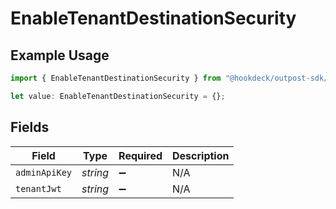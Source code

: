 # EnableTenantDestinationSecurity

## Example Usage

```typescript
import { EnableTenantDestinationSecurity } from "@hookdeck/outpost-sdk/models/operations";

let value: EnableTenantDestinationSecurity = {};
```

## Fields

| Field              | Type               | Required           | Description        |
| ------------------ | ------------------ | ------------------ | ------------------ |
| `adminApiKey`      | *string*           | :heavy_minus_sign: | N/A                |
| `tenantJwt`        | *string*           | :heavy_minus_sign: | N/A                |